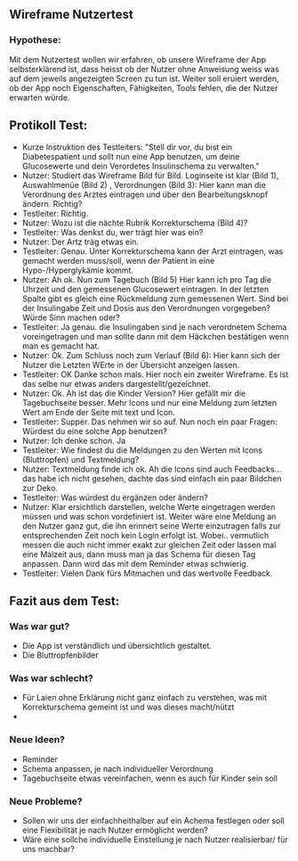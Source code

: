 ## Wireframe Nutzertest
### Hypothese:
Mit dem Nutzertest wollen wir erfahren, ob unsere Wireframe der App selbsterklärend ist, dass heisst ob der Nutzer ohne Anweisung weiss was auf dem jeweils angezeigten Screen zu tun ist.
Weiter soll eruiert werden, ob der App noch Eigenschaften, Fähigkeiten, Tools fehlen, die der Nutzer erwarten würde.

## Protikoll Test:
- Kurze Instruktion des Testleiters: "Stell dir vor, du bist ein Diabetespatient und sollt nun eine App benutzen, um deine Glucosewerte und dein Verordetes Insulinschema zu verwalten."
- Nutzer: Studiert das Wireframe Bild für Bild. Loginseite ist klar (Bild 1), Auswahlmenüe (Bild 2) , Verordnungen (Bild 3): Hier kann man die Verordnung des Arztes eintragen und über den Bearbeitungsknopf
  ändern. Richtig?
- Testleiter: Richtig. 
- Nutzer: Wozu ist die nächte Rubrik Korrekturschema (Bild 4)?
- Testleiter: Was denkst du, wer trägt hier was ein?
- Nutzer: Der Artz träg etwas ein.
- Testleiter: Genau. Unter Korrekturschema kann der Arzt eintragen, was gemacht werden muss/soll, wenn der Patient in eine Hypo-/Hyperglykämie kommt.
- Nutzer: Ah ok. Nun zum Tagebuch (Bild 5) Hier kann ich pro Tag die Uhrzeit und den gemessenen Glucosewert eintragen. In der letzten Spalte gibt es gleich eine Rückmeldung zum gemessenen Wert. Sind bei der Insulingabe Zeit und Dosis aus den Verordnungen     vorgegeben? Würde Sinn machen oder?
- Testleiter: Ja genau. die Insulingaben sind je nach verordnetem Schema voreingetragen und man sollte dann mit dem Häckchen bestätigen wenn man es gemacht hat.
- Nutzer: Ok. Zum Schluss noch zum Verlauf (Bild 6): Hier kann sich der Nutzer die Letzten WErte in der Übersicht anzeigen lassen.
- Testleiter: OK Danke schon mals. Hier noch ein zweiter Wireframe. Es ist das selbe nur etwas anders dargestellt/gezeichnet.
- Nutzer: Ok. Ah ist das die Kinder Version? Hier gefällt mir die Tagebuchseite besser. Mehr Icons und nur eine Meldung zum letzten Wert am Ende der Seite mit text und Icon.
- Testleiter: Supper. Das nehmen wir so auf. Nun noch ein paar Fragen: Würdest du eine solche App benutzen?
- Nutzer: Ich denke schon. Ja
- Testleiter: Wie findest du die Meldungen zu den Werten mit Icons (Bluttropfen) und Textmeldung?
- Nutzer: Textmeldung finde ich ok. Ah die Icons sind auch Feedbacks... das habe ich nicht gesehen, dachte das sind einfach ein paar Bildchen zur Deko.
- Testleiter: Was würdest du ergänzen oder ändern?
- Nutzer: Klar ersichtlich darstellen, welche Werte eingetragen werden müssen und was schon vordefiniert ist. Weiter wäre eine Meldung an den Nutzer ganz gut, die ihn erinnert seine Werte einzutragen
  falls zur entsprechenden Zeit noch kein Login erfolgt ist. Wobei.. vermutlich messen die auch nicht immer exakt zur gleichen Zeit oder lassen mal eine Malzeit aus, dann muss man ja das Schema für
  diesen Tag anpassen. Dann wird das mit dem Reminder etwas schwierig.
- Testleiter: Vielen Dank fürs Mitmachen und das wertvolle Feedback.

## Fazit aus dem Test:
### Was war gut?
- Die App ist verständlich und übersichtlich gestaltet.
- Die Bluttropfenbilder

### Was war schlecht?
- Für Laien ohne Erklärung nicht ganz einfach zu verstehen, was mit Korrekturschema gemeint ist und was dieses macht/nützt
- 
### Neue Ideen?
- Reminder
- Schema anpassen, je nach individueller Verordnung
- Tagebuchseite etwas vereinfachen, wenn es auch für Kinder sein soll
  
### Neue Probleme?
- Sollen wir uns der einfachheithalber auf ein Achema festlegen oder soll eine Flexibilität je nach Nutzer ermöglicht werden?
- Wäre eine sollche individuelle Einstellung je nach Nutzer realisierbar/ für uns machbar?
